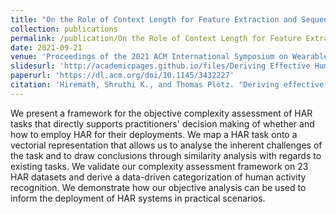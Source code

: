 ```yaml
---
title: "On the Role of Context Length for Feature Extraction and Sequence Modeling in Human Activity Recognition"
collection: publications
permalink: /publication/On the Role of Context Length for Feature Extraction and Sequence Modeling in Human Activity Recognition
date: 2021-09-21
venue: 'Proceedings of the 2021 ACM International Symposium on Wearable Computers'
slidesurl: 'http://academicpages.github.io/files/Deriving Effective Human Activity Recognition Systems Through Objective Task Complexity Assessment.pdf'
paperurl: 'https://dl.acm.org/doi/10.1145/3432227'
citation: 'Hiremath, Shruthi K., and Thomas Plötz. "Deriving effective human activity recognition systems through objective task complexity assessment." Proceedings of the ACM on Interactive, Mobile, Wearable and Ubiquitous Technologies 4, no. 4 (2020): 1-24.'
---
```


We present a framework for the objective complexity assessment of HAR tasks that directly supports practitioners' decision making of whether and how to employ HAR for their deployments. We map a HAR task onto a vectorial representation that allows us to analyse the inherent challenges of the task and to draw conclusions through similarity analysis with regards to existing tasks. We validate our complexity assessment framework on 23 HAR datasets and derive a data-driven categorization of human activity recognition. We demonstrate how our objective analysis can be used to inform the deployment of HAR systems in practical scenarios.
